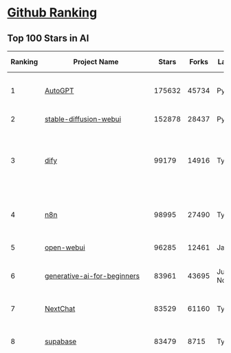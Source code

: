 [Github Ranking](../README.md)
==========

## Top 100 Stars in AI

| Ranking | Project Name | Stars | Forks | Language | Open Issues | Description | Last Commit |
| ------- | ------------ | ----- | ----- | -------- | ----------- | ----------- | ----------- |
| 1 | [AutoGPT](https://github.com/Significant-Gravitas/AutoGPT) | 175632 | 45734 | Python | 139 | AutoGPT is the vision of accessible AI for everyone, to use and to build on. Our mission is to provide the tools, so that you can focus on what matters. | 2025-05-26T23:23:59Z |
| 2 | [stable-diffusion-webui](https://github.com/AUTOMATIC1111/stable-diffusion-webui) | 152878 | 28437 | Python | 2339 | Stable Diffusion web UI | 2025-05-03T06:17:03Z |
| 3 | [dify](https://github.com/langgenius/dify) | 99179 | 14916 | TypeScript | 642 | Dify is an open-source LLM app development platform. Dify's intuitive interface combines AI workflow, RAG pipeline, agent capabilities, model management, observability features and more, letting you quickly go from prototype to production. | 2025-05-27T03:27:37Z |
| 4 | [n8n](https://github.com/n8n-io/n8n) | 98995 | 27490 | TypeScript | 493 | Fair-code workflow automation platform with native AI capabilities. Combine visual building with custom code, self-host or cloud, 400+ integrations. | 2025-05-26T22:41:46Z |
| 5 | [open-webui](https://github.com/open-webui/open-webui) | 96285 | 12461 | JavaScript | 115 | User-friendly AI Interface (Supports Ollama, OpenAI API, ...) | 2025-05-26T23:06:03Z |
| 6 | [generative-ai-for-beginners](https://github.com/microsoft/generative-ai-for-beginners) | 83961 | 43695 | Jupyter Notebook | 3 | 21 Lessons, Get Started Building with Generative AI  🔗 https://microsoft.github.io/generative-ai-for-beginners/ | 2025-05-26T16:05:33Z |
| 7 | [NextChat](https://github.com/ChatGPTNextWeb/NextChat) | 83529 | 61160 | TypeScript | 636 | ✨ Light and Fast AI Assistant. Support: Web \| iOS \| MacOS \| Android \|  Linux \| Windows | 2025-04-19T08:00:42Z |
| 8 | [supabase](https://github.com/supabase/supabase) | 83479 | 8715 | TypeScript | 250 | The open source Firebase alternative. Supabase gives you a dedicated Postgres database to build your web, mobile, and AI applications. | 2025-05-27T01:46:57Z |
| 9 | [funNLP](https://github.com/fighting41love/funNLP) | 73636 | 14861 | Python | 33 | 中英文敏感词、语言检测、中外手机/电话归属地/运营商查询、名字推断性别、手机号抽取、身份证抽取、邮箱抽取、中日文人名库、中文缩写库、拆字词典、词汇情感值、停用词、反动词表、暴恐词表、繁简体转换、英文模拟中文发音、汪峰歌词生成器、职业名称词库、同义词库、反义词库、否定词库、汽车品牌词库、汽车零件词库、连续英文切割、各种中文词向量、公司名字大全、古诗词库、IT词库、财经词库、成语词库、地名词库、历史名人词库、诗词词库、医学词库、饮食词库、法律词库、汽车词库、动物词库、中文聊天语料、中文谣言数据、百度中文问答数据集、句子相似度匹配算法集合、bert资源、文本生成&摘要相关工具、cocoNLP信息抽取工具、国内电话号码正则匹配、清华大学XLORE:中英文跨语言百科知识图谱、清华大学人工智能技术系列报告、自然语言生成、NLU太难了系列、自动对联数据及机器人、用户名黑名单列表、罪名法务名词及分类模型、微信公众号语料、cs224n深度学习自然语言处理课程、中文手写汉字识别、中文自然语言处理 语料/数据集、变量命名神器、分词语料库+代码、任务型对话英文数据集、ASR 语音数据集 + 基于深度学习的中文语音识别系统、笑声检测器、Microsoft多语言数字/单位/如日期时间识别包、中华新华字典数据库及api(包括常用歇后语、成语、词语和汉字)、文档图谱自动生成、SpaCy 中文模型、Common Voice语音识别数据集新版、神经网络关系抽取、基于bert的命名实体识别、关键词(Keyphrase)抽取包pke、基于医疗领域知识图谱的问答系统、基于依存句法与语义角色标注的事件三元组抽取、依存句法分析4万句高质量标注数据、cnocr：用来做中文OCR的Python3包、中文人物关系知识图谱项目、中文nlp竞赛项目及代码汇总、中文字符数据、speech-aligner: 从“人声语音”及其“语言文本”产生音素级别时间对齐标注的工具、AmpliGraph: 知识图谱表示学习(Python)库：知识图谱概念链接预测、Scattertext 文本可视化(python)、语言/知识表示工具：BERT & ERNIE、中文对比英文自然语言处理NLP的区别综述、Synonyms中文近义词工具包、HarvestText领域自适应文本挖掘工具（新词发现-情感分析-实体链接等）、word2word：(Python)方便易用的多语言词-词对集：62种语言/3,564个多语言对、语音识别语料生成工具：从具有音频/字幕的在线视频创建自动语音识别(ASR)语料库、构建医疗实体识别的模型（包含词典和语料标注）、单文档非监督的关键词抽取、Kashgari中使用gpt-2语言模型、开源的金融投资数据提取工具、文本自动摘要库TextTeaser: 仅支持英文、人民日报语料处理工具集、一些关于自然语言的基本模型、基于14W歌曲知识库的问答尝试--功能包括歌词接龙and已知歌词找歌曲以及歌曲歌手歌词三角关系的问答、基于Siamese bilstm模型的相似句子判定模型并提供训练数据集和测试数据集、用Transformer编解码模型实现的根据Hacker News文章标题自动生成评论、用BERT进行序列标记和文本分类的模板代码、LitBank：NLP数据集——支持自然语言处理和计算人文学科任务的100部带标记英文小说语料、百度开源的基准信息抽取系统、虚假新闻数据集、Facebook: LAMA语言模型分析，提供Transformer-XL/BERT/ELMo/GPT预训练语言模型的统一访问接口、CommonsenseQA：面向常识的英文QA挑战、中文知识图谱资料、数据及工具、各大公司内部里大牛分享的技术文档 PDF 或者 PPT、自然语言生成SQL语句（英文）、中文NLP数据增强（EDA）工具、英文NLP数据增强工具 、基于医药知识图谱的智能问答系统、京东商品知识图谱、基于mongodb存储的军事领域知识图谱问答项目、基于远监督的中文关系抽取、语音情感分析、中文ULMFiT-情感分析-文本分类-语料及模型、一个拍照做题程序、世界各国大规模人名库、一个利用有趣中文语料库 qingyun 训练出来的中文聊天机器人、中文聊天机器人seqGAN、省市区镇行政区划数据带拼音标注、教育行业新闻语料库包含自动文摘功能、开放了对话机器人-知识图谱-语义理解-自然语言处理工具及数据、中文知识图谱：基于百度百科中文页面-抽取三元组信息-构建中文知识图谱、masr: 中文语音识别-提供预训练模型-高识别率、Python音频数据增广库、中文全词覆盖BERT及两份阅读理解数据、ConvLab：开源多域端到端对话系统平台、中文自然语言处理数据集、基于最新版本rasa搭建的对话系统、基于TensorFlow和BERT的管道式实体及关系抽取、一个小型的证券知识图谱/知识库、复盘所有NLP比赛的TOP方案、OpenCLaP：多领域开源中文预训练语言模型仓库、UER：基于不同语料+编码器+目标任务的中文预训练模型仓库、中文自然语言处理向量合集、基于金融-司法领域(兼有闲聊性质)的聊天机器人、g2pC：基于上下文的汉语读音自动标记模块、Zincbase 知识图谱构建工具包、诗歌质量评价/细粒度情感诗歌语料库、快速转化「中文数字」和「阿拉伯数字」、百度知道问答语料库、基于知识图谱的问答系统、jieba_fast 加速版的jieba、正则表达式教程、中文阅读理解数据集、基于BERT等最新语言模型的抽取式摘要提取、Python利用深度学习进行文本摘要的综合指南、知识图谱深度学习相关资料整理、维基大规模平行文本语料、StanfordNLP 0.2.0：纯Python版自然语言处理包、NeuralNLP-NeuralClassifier：腾讯开源深度学习文本分类工具、端到端的封闭域对话系统、中文命名实体识别：NeuroNER vs. BertNER、新闻事件线索抽取、2019年百度的三元组抽取比赛：“科学空间队”源码、基于依存句法的开放域文本知识三元组抽取和知识库构建、中文的GPT2训练代码、ML-NLP - 机器学习(Machine Learning)NLP面试中常考到的知识点和代码实现、nlp4han:中文自然语言处理工具集(断句/分词/词性标注/组块/句法分析/语义分析/NER/N元语法/HMM/代词消解/情感分析/拼写检查、XLM：Facebook的跨语言预训练语言模型、用基于BERT的微调和特征提取方法来进行知识图谱百度百科人物词条属性抽取、中文自然语言处理相关的开放任务-数据集-当前最佳结果、CoupletAI - 基于CNN+Bi-LSTM+Attention 的自动对对联系统、抽象知识图谱、MiningZhiDaoQACorpus - 580万百度知道问答数据挖掘项目、brat rapid annotation tool: 序列标注工具、大规模中文知识图谱数据：1.4亿实体、数据增强在机器翻译及其他nlp任务中的应用及效果、allennlp阅读理解:支持多种数据和模型、PDF表格数据提取工具 、 Graphbrain：AI开源软件库和科研工具，目的是促进自动意义提取和文本理解以及知识的探索和推断、简历自动筛选系统、基于命名实体识别的简历自动摘要、中文语言理解测评基准，包括代表性的数据集&基准模型&语料库&排行榜、树洞 OCR 文字识别 、从包含表格的扫描图片中识别表格和文字、语声迁移、Python口语自然语言处理工具集(英文)、 similarity：相似度计算工具包，java编写、海量中文预训练ALBERT模型 、Transformers 2.0 、基于大规模音频数据集Audioset的音频增强 、Poplar：网页版自然语言标注工具、图片文字去除，可用于漫画翻译 、186种语言的数字叫法库、Amazon发布基于知识的人-人开放领域对话数据集 、中文文本纠错模块代码、繁简体转换 、 Python实现的多种文本可读性评价指标、类似于人名/地名/组织机构名的命名体识别数据集 、东南大学《知识图谱》研究生课程(资料)、. 英文拼写检查库 、 wwsearch是企业微信后台自研的全文检索引擎、CHAMELEON：深度学习新闻推荐系统元架构 、 8篇论文梳理BERT相关模型进展与反思、DocSearch：免费文档搜索引擎、 LIDA：轻量交互式对话标注工具 、aili - the fastest in-memory index in the East 东半球最快并发索引 、知识图谱车音工作项目、自然语言生成资源大全 、中日韩分词库mecab的Python接口库、中文文本摘要/关键词提取、汉字字符特征提取器 (featurizer)，提取汉字的特征（发音特征、字形特征）用做深度学习的特征、中文生成任务基准测评 、中文缩写数据集、中文任务基准测评 - 代表性的数据集-基准(预训练)模型-语料库-baseline-工具包-排行榜、PySS3：面向可解释AI的SS3文本分类器机器可视化工具 、中文NLP数据集列表、COPE - 格律诗编辑程序、doccano：基于网页的开源协同多语言文本标注工具 、PreNLP：自然语言预处理库、简单的简历解析器，用来从简历中提取关键信息、用于中文闲聊的GPT2模型：GPT2-chitchat、基于检索聊天机器人多轮响应选择相关资源列表(Leaderboards、Datasets、Papers)、(Colab)抽象文本摘要实现集锦(教程 、词语拼音数据、高效模糊搜索工具、NLP数据增广资源集、微软对话机器人框架 、 GitHub Typo Corpus：大规模GitHub多语言拼写错误/语法错误数据集、TextCluster：短文本聚类预处理模块 Short text cluster、面向语音识别的中文文本规范化、BLINK：最先进的实体链接库、BertPunc：基于BERT的最先进标点修复模型、Tokenizer：快速、可定制的文本词条化库、中文语言理解测评基准，包括代表性的数据集、基准(预训练)模型、语料库、排行榜、spaCy 医学文本挖掘与信息提取 、 NLP任务示例项目代码集、 python拼写检查库、chatbot-list - 行业内关于智能客服、聊天机器人的应用和架构、算法分享和介绍、语音质量评价指标(MOSNet, BSSEval, STOI, PESQ, SRMR)、 用138GB语料训练的法文RoBERTa预训练语言模型 、BERT-NER-Pytorch：三种不同模式的BERT中文NER实验、无道词典 - 有道词典的命令行版本，支持英汉互查和在线查询、2019年NLP亮点回顾、 Chinese medical dialogue data 中文医疗对话数据集 、最好的汉字数字(中文数字)-阿拉伯数字转换工具、 基于百科知识库的中文词语多词义/义项获取与特定句子词语语义消歧、awesome-nlp-sentiment-analysis - 情感分析、情绪原因识别、评价对象和评价词抽取、LineFlow：面向所有深度学习框架的NLP数据高效加载器、中文医学NLP公开资源整理 、MedQuAD：(英文)医学问答数据集、将自然语言数字串解析转换为整数和浮点数、Transfer Learning in Natural Language Processing (NLP) 、面向语音识别的中文/英文发音辞典、Tokenizers：注重性能与多功能性的最先进分词器、CLUENER 细粒度命名实体识别 Fine Grained Named Entity Recognition、 基于BERT的中文命名实体识别、中文谣言数据库、NLP数据集/基准任务大列表、nlp相关的一些论文及代码, 包括主题模型、词向量(Word Embedding)、命名实体识别(NER)、文本分类(Text Classificatin)、文本生成(Text Generation)、文本相似性(Text Similarity)计算等，涉及到各种与nlp相关的算法，基于keras和tensorflow 、Python文本挖掘/NLP实战示例、 Blackstone：面向非结构化法律文本的spaCy pipeline和NLP模型通过同义词替换实现文本“变脸” 、中文 预训练 ELECTREA 模型: 基于对抗学习 pretrain Chinese Model 、albert-chinese-ner - 用预训练语言模型ALBERT做中文NER 、基于GPT2的特定主题文本生成/文本增广、开源预训练语言模型合集、多语言句向量包、编码、标记和实现：一种可控高效的文本生成方法、 英文脏话大列表 、attnvis：GPT2、BERT等transformer语言模型注意力交互可视化、CoVoST：Facebook发布的多语种语音-文本翻译语料库，包括11种语言(法语、德语、荷兰语、俄语、西班牙语、意大利语、土耳其语、波斯语、瑞典语、蒙古语和中文)的语音、文字转录及英文译文、Jiagu自然语言处理工具 - 以BiLSTM等模型为基础，提供知识图谱关系抽取 中文分词 词性标注 命名实体识别 情感分析 新词发现 关键词 文本摘要 文本聚类等功能、用unet实现对文档表格的自动检测，表格重建、NLP事件提取文献资源列表 、 金融领域自然语言处理研究资源大列表、CLUEDatasetSearch - 中英文NLP数据集：搜索所有中文NLP数据集，附常用英文NLP数据集 、medical_NER - 中文医学知识图谱命名实体识别 、(哈佛)讲因果推理的免费书、知识图谱相关学习资料/数据集/工具资源大列表、Forte：灵活强大的自然语言处理pipeline工具集 、Python字符串相似性算法库、PyLaia：面向手写文档分析的深度学习工具包、TextFooler：针对文本分类/推理的对抗文本生成模块、Haystack：灵活、强大的可扩展问答(QA)框架、中文关键短语抽取工具 | 2024-05-10T07:38:24Z |
| 10 | [Deep-Live-Cam](https://github.com/hacksider/Deep-Live-Cam) | 69571 | 9815 | Python | 73 | real time face swap and one-click video deepfake with only a single image | 2025-05-25T21:04:03Z |
| 11 | [langflow](https://github.com/langflow-ai/langflow) | 64173 | 6565 | Python | 415 | Langflow is a powerful tool for building and deploying AI-powered agents and workflows. | 2025-05-26T23:12:37Z |
| 12 | [AppFlowy](https://github.com/AppFlowy-IO/AppFlowy) | 63288 | 4278 | Dart | 975 | Bring projects, wikis, and teams together with AI. AppFlowy is the AI collaborative workspace where you achieve more without losing control of your data. The leading open source Notion alternative. | 2025-05-27T00:32:48Z |
| 13 | [lobe-chat](https://github.com/lobehub/lobe-chat) | 61603 | 12872 | TypeScript | 776 | 🤯 Lobe Chat - an open-source, modern-design AI chat framework. Supports Multi AI Providers( OpenAI / Claude 4 / Gemini / Ollama / DeepSeek / Qwen), Knowledge Base (file upload / knowledge management / RAG ), Multi-Modals (Plugins/Artifacts) and Thinking. One-click FREE deployment of your private ChatGPT/ Claude / DeepSeek application. | 2025-05-27T03:39:14Z |
| 14 | [browser-use](https://github.com/browser-use/browser-use) | 61574 | 6891 | Python | 380 | 🌐 Make websites accessible for AI agents. Automate tasks online with ease. | 2025-05-27T03:39:11Z |
| 15 | [MetaGPT](https://github.com/FoundationAgents/MetaGPT) | 55884 | 6654 | Python | 35 | 🌟 The Multi-Agent Framework: First AI Software Company, Towards Natural Language Programming | 2025-05-16T13:18:18Z |
| 16 | [gpt-engineer](https://github.com/AntonOsika/gpt-engineer) | 54206 | 7136 | Python | 24 | CLI platform to experiment with codegen. Precursor to: https://lovable.dev | 2025-05-14T10:15:10Z |
| 17 | [ChatGPT](https://github.com/lencx/ChatGPT) | 53791 | 6099 | Rust | 803 | 🔮 ChatGPT Desktop Application (Mac, Windows and Linux) | 2024-08-29T17:58:11Z |
| 18 | [ragflow](https://github.com/infiniflow/ragflow) | 53631 | 5142 | TypeScript | 2102 | RAGFlow is an open-source RAG (Retrieval-Augmented Generation) engine based on deep document understanding. | 2025-05-27T03:44:54Z |
| 19 | [system-prompts-and-models-of-ai-tools](https://github.com/x1xhlol/system-prompts-and-models-of-ai-tools) | 52399 | 16049 | None | 13 | FULL v0, Cursor, Manus, Same.dev, Lovable, Devin, Replit Agent, Windsurf Agent, VSCode Agent, Dia Browser & Trae AI (And other Open Sourced) System Prompts, Tools & AI Models. | 2025-05-21T07:40:55Z |
| 20 | [meilisearch](https://github.com/meilisearch/meilisearch) | 51497 | 2054 | Rust | 183 | A lightning-fast search engine API bringing AI-powered hybrid search to your sites and applications. | 2025-05-26T20:38:55Z |
| 21 | [awesome-mcp-servers](https://github.com/punkpeye/awesome-mcp-servers) | 51496 | 3850 | None | 19 | A collection of MCP servers. | 2025-05-26T11:36:36Z |
| 22 | [LLaMA-Factory](https://github.com/hiyouga/LLaMA-Factory) | 50773 | 6137 | Python | 468 | Unified Efficient Fine-Tuning of 100+ LLMs & VLMs (ACL 2024) | 2025-05-26T18:05:56Z |
| 23 | [LLMs-from-scratch](https://github.com/rasbt/LLMs-from-scratch) | 50193 | 7265 | Jupyter Notebook | 3 | Implement a ChatGPT-like LLM in PyTorch from scratch, step by step | 2025-04-20T02:16:18Z |
| 24 | [autogen](https://github.com/microsoft/autogen) | 45103 | 6838 | Python | 509 | A programming framework for agentic AI 🤖 PyPi: autogen-agentchat Discord: https://aka.ms/autogen-discord Office Hour: https://aka.ms/autogen-officehour | 2025-05-23T21:49:53Z |
| 25 | [anything-llm](https://github.com/Mintplex-Labs/anything-llm) | 44507 | 4375 | JavaScript | 248 | The all-in-one Desktop & Docker AI application with built-in RAG, AI agents, No-code agent builder, MCP compatibility,  and more. | 2025-05-26T23:37:51Z |
| 26 | [crawl4ai](https://github.com/unclecode/crawl4ai) | 44345 | 4149 | Python | 136 | 🚀🤖 Crawl4AI: Open-source LLM Friendly Web Crawler & Scraper. Don't be shy, join here: https://discord.gg/jP8KfhDhyN | 2025-05-26T09:08:36Z |
| 27 | [JeecgBoot](https://github.com/jeecgboot/JeecgBoot) | 42818 | 15357 | Java | 59 | 🔥一款基于AIGC和低代码引擎的AI低代码平台，旨在帮助企业快速实现低代码开发和构建、部署个性化的 AI 应用。 前后端分离 SpringBoot，SpringCloud，Ant Design&Vue3，Mybatis，Shiro！强大的代码生成器让前后端代码一键生成，无需写任何代码! 成套AI大模型功能: AI模型管理、AI应用、知识库、AI流程编排、AI对话助手等； | 2025-05-27T01:52:02Z |
| 28 | [OpenBB](https://github.com/OpenBB-finance/OpenBB) | 41754 | 3743 | Python | 39 | Investment Research for Everyone, Everywhere. | 2025-05-24T19:51:13Z |
| 29 | [ColossalAI](https://github.com/hpcaitech/ColossalAI) | 40912 | 4515 | Python | 427 | Making large AI models cheaper, faster and more accessible | 2025-05-27T02:57:07Z |
| 30 | [kong](https://github.com/Kong/kong) | 40899 | 4919 | Lua | 68 | 🦍 The Cloud-Native API Gateway and AI Gateway. | 2025-05-27T03:48:31Z |
| 31 | [ailearning](https://github.com/apachecn/ailearning) | 40871 | 11564 | Python | 2 | AiLearning：数据分析+机器学习实战+线性代数+PyTorch+NLTK+TF2 | 2024-11-12T16:21:55Z |
| 32 | [ClickHouse](https://github.com/ClickHouse/ClickHouse) | 40852 | 7330 | C++ | 4106 | ClickHouse® is a real-time analytics database management system | 2025-05-27T01:51:26Z |
| 33 | [airflow](https://github.com/apache/airflow) | 40216 | 15071 | Python | 1133 | Apache Airflow - A platform to programmatically author, schedule, and monitor workflows | 2025-05-27T03:08:20Z |
| 34 | [Flowise](https://github.com/FlowiseAI/Flowise) | 39060 | 20160 | TypeScript | 545 | Build AI Agents, Visually | 2025-05-26T17:20:11Z |
| 35 | [firecrawl](https://github.com/mendableai/firecrawl) | 38900 | 3561 | TypeScript | 178 | 🔥 Turn entire websites into LLM-ready markdown or structured data. Scrape, crawl and extract with a single API. | 2025-05-26T07:21:09Z |
| 36 | [GitHubDaily](https://github.com/GitHubDaily/GitHubDaily) | 38040 | 3976 | None | 352 | 坚持分享 GitHub 上高质量、有趣实用的开源技术教程、开发者工具、编程网站、技术资讯。A list cool, interesting projects of GitHub. | 2025-03-20T08:54:47Z |
| 37 | [quivr](https://github.com/QuivrHQ/quivr) | 37901 | 3638 | Python | 5 | Opiniated RAG for integrating GenAI in your apps 🧠   Focus on your product rather than the RAG. Easy integration in existing products with customisation!  Any LLM: GPT4, Groq, Llama. Any Vectorstore: PGVector, Faiss. Any Files. Anyway you want.  | 2025-05-26T16:32:58Z |
| 38 | [AI-For-Beginners](https://github.com/microsoft/AI-For-Beginners) | 37716 | 7004 | Jupyter Notebook | 24 | 12 Weeks, 24 Lessons, AI for All! | 2025-04-29T16:09:57Z |
| 39 | [photoprism](https://github.com/photoprism/photoprism) | 37458 | 2082 | Go | 421 | AI-Powered Photos App for the Decentralized Web 🌈💎✨ | 2025-05-26T12:56:06Z |
| 40 | [Open-Assistant](https://github.com/LAION-AI/Open-Assistant) | 37353 | 3262 | Python | 227 | OpenAssistant is a chat-based assistant that understands tasks, can interact with third-party systems, and retrieve information dynamically to do so. | 2024-08-17T01:55:35Z |
| 41 | [ray](https://github.com/ray-project/ray) | 37198 | 6309 | Python | 3765 | Ray is an AI compute engine. Ray consists of a core distributed runtime and a set of AI Libraries for accelerating ML workloads. | 2025-05-26T19:00:55Z |
| 42 | [upscayl](https://github.com/upscayl/upscayl) | 37072 | 1706 | TypeScript | 64 | 🆙 Upscayl - #1 Free and Open Source AI Image Upscaler for Linux, MacOS and Windows. | 2025-04-25T13:23:15Z |
| 43 | [chatgpt-on-wechat](https://github.com/zhayujie/chatgpt-on-wechat) | 36961 | 9229 | Python | 286 | 基于大模型搭建的聊天机器人，同时支持 微信公众号、企业微信应用、飞书、钉钉 等接入，可选择GPT4.1/GPT-4o/GPT-o1/ DeepSeek/Claude/文心一言/讯飞星火/通义千问/ Gemini/GLM-4/Kimi/LinkAI，能处理文本、语音和图片，访问操作系统和互联网，支持基于自有知识库进行定制企业智能客服。 | 2025-05-25T09:44:28Z |
| 44 | [MockingBird](https://github.com/babysor/MockingBird) | 36293 | 5254 | Python | 476 | 🚀AI拟声: 5秒内克隆您的声音并生成任意语音内容 Clone a voice in 5 seconds to generate arbitrary speech in real-time | 2024-11-15T05:00:29Z |
| 45 | [google-research](https://github.com/google-research/google-research) | 35614 | 8089 | Jupyter Notebook | 993 | Google Research | 2025-05-13T17:36:46Z |
| 46 | [chatbox](https://github.com/chatboxai/chatbox) | 34933 | 3339 | TypeScript | 688 | User-friendly Desktop Client App for AI Models/LLMs (GPT, Claude, Gemini, Ollama...) | 2025-05-23T06:34:38Z |
| 47 | [MoneyPrinterTurbo](https://github.com/harry0703/MoneyPrinterTurbo) | 34633 | 4909 | Python | 138 | 利用AI大模型，一键生成高清短视频 Generate short videos with one click using AI LLM. | 2025-05-16T03:03:36Z |
| 48 | [AgentGPT](https://github.com/reworkd/AgentGPT) | 34168 | 9427 | TypeScript | 127 | 🤖 Assemble, configure, and deploy autonomous AI Agents in your browser. | 2025-04-29T01:19:32Z |
| 49 | [gold-miner](https://github.com/xitu/gold-miner) | 34112 | 5041 | None | 6 | 🥇掘金翻译计划，可能是世界最大最好的英译中技术社区，最懂读者和译者的翻译平台： | 2024-04-17T09:44:37Z |
| 50 | [aider](https://github.com/Aider-AI/aider) | 33510 | 3049 | Python | 832 | aider is AI pair programming in your terminal | 2025-05-26T23:29:31Z |
| 51 | [ai-hedge-fund](https://github.com/virattt/ai-hedge-fund) | 33184 | 5716 | Python | 7 | An AI Hedge Fund Team | 2025-05-27T00:01:18Z |
| 52 | [LocalAI](https://github.com/mudler/LocalAI) | 32838 | 2507 | Go | 452 | :robot: The free, Open Source alternative to OpenAI, Claude and others. Self-hosted and local-first. Drop-in replacement for OpenAI,  running on consumer-grade hardware. No GPU required. Runs gguf, transformers, diffusers and many more models architectures. Features: Generate Text, Audio, Video, Images, Voice Cloning, Distributed, P2P inference | 2025-05-26T19:25:08Z |
| 53 | [awesome-llm-apps](https://github.com/Shubhamsaboo/awesome-llm-apps) | 32752 | 3715 | Python | 5 | Collection of awesome LLM apps with AI Agents and RAG using OpenAI, Anthropic, Gemini and opensource models. | 2025-05-26T03:38:24Z |
| 54 | [gpt-pilot](https://github.com/Pythagora-io/gpt-pilot) | 32730 | 3331 | Python | 235 | The first real AI developer | 2025-03-04T06:26:32Z |
| 55 | [mem0](https://github.com/mem0ai/mem0) | 32725 | 3196 | Python | 302 | Memory for AI Agents; SOTA in AI Agent Memory; Announcing OpenMemory MCP - local and secure memory management. | 2025-05-26T18:55:24Z |
| 56 | [crewAI](https://github.com/crewAIInc/crewAI) | 32085 | 4313 | Python | 62 | Framework for orchestrating role-playing, autonomous AI agents. By fostering collaborative intelligence, CrewAI empowers agents to work together seamlessly, tackling complex tasks. | 2025-05-26T21:37:11Z |
| 57 | [spaCy](https://github.com/explosion/spaCy) | 31648 | 4511 | Python | 162 | 💫 Industrial-strength Natural Language Processing (NLP) in Python | 2025-05-26T23:21:08Z |
| 58 | [fairseq](https://github.com/facebookresearch/fairseq) | 31462 | 6531 | Python | 1178 | Facebook AI Research Sequence-to-Sequence Toolkit written in Python. | 2025-01-09T16:43:36Z |
| 59 | [nacos](https://github.com/alibaba/nacos) | 31457 | 13029 | Java | 245 | an easy-to-use dynamic service discovery, configuration and service management platform for building AI cloud native applications. | 2025-05-26T02:00:04Z |
| 60 | [chatbot-ui](https://github.com/mckaywrigley/chatbot-ui) | 31365 | 8904 | TypeScript | 168 | AI chat for any model. | 2024-08-03T00:38:07Z |
| 61 | [fabric](https://github.com/danielmiessler/fabric) | 31277 | 3237 | JavaScript | 204 | fabric is an open-source framework for augmenting humans using AI. It provides a modular framework for solving specific problems using a crowdsourced set of AI prompts that can be used anywhere. | 2025-05-24T09:08:18Z |
| 62 | [tabby](https://github.com/TabbyML/tabby) | 31232 | 1482 | Rust | 186 | Self-hosted AI coding assistant | 2025-05-26T20:03:41Z |
| 63 | [ruoyi-vue-pro](https://github.com/YunaiV/ruoyi-vue-pro) | 31198 | 6708 | Java | 17 | 🔥 官方推荐 🔥 RuoYi-Vue 全新 Pro 版本，优化重构所有功能。基于 Spring Boot + MyBatis Plus + Vue & Element 实现的后台管理系统 + 微信小程序，支持 RBAC 动态权限、数据权限、SaaS 多租户、Flowable 工作流、三方登录、支付、短信、商城、CRM、ERP、AI 大模型等功能。你的 ⭐️ Star ⭐️，是作者生发的动力！ | 2025-05-24T01:29:44Z |
| 64 | [docling](https://github.com/docling-project/docling) | 30546 | 1936 | Python | 320 | Get your documents ready for gen AI | 2025-05-27T03:42:05Z |
| 65 | [netron](https://github.com/lutzroeder/netron) | 30321 | 2908 | JavaScript | 20 | Visualizer for neural network, deep learning and machine learning models | 2025-05-26T08:23:02Z |
| 66 | [mindsdb](https://github.com/mindsdb/mindsdb) | 30183 | 5128 | Python | 79 | AI's query engine - Platform for building AI that can answer questions over large scale federated data. - The only MCP Server you'll ever need | 2025-05-27T03:39:19Z |
| 67 | [khoj](https://github.com/khoj-ai/khoj) | 30154 | 1678 | Python | 72 | Your AI second brain. Self-hostable. Get answers from the web or your docs. Build custom agents, schedule automations, do deep research. Turn any online or local LLM into your personal, autonomous AI (gpt, claude, gemini, llama, qwen, mistral). Get started - free. | 2025-05-26T18:38:34Z |
| 68 | [cursor](https://github.com/getcursor/cursor) | 30054 | 1904 | None | 1720 | The AI Code Editor | 2024-10-13T19:23:26Z |
| 69 | [AI-Expert-Roadmap](https://github.com/AMAI-GmbH/AI-Expert-Roadmap) | 29882 | 2527 | JavaScript | 19 | Roadmap to becoming an Artificial Intelligence Expert in 2022 | 2023-12-31T02:20:16Z |
| 70 | [roop](https://github.com/s0md3v/roop) | 29854 | 6765 | Python | 0 | one-click face swap | 2024-08-19T12:57:17Z |
| 71 | [Mr.-Ranedeer-AI-Tutor](https://github.com/JushBJJ/Mr.-Ranedeer-AI-Tutor) | 29542 | 3373 | None | 13 | A GPT-4 AI Tutor Prompt for customizable personalized learning experiences. | 2024-03-25T13:06:55Z |
| 72 | [pytorch-lightning](https://github.com/Lightning-AI/pytorch-lightning) | 29519 | 3494 | Python | 943 | Pretrain, finetune ANY AI model of ANY size on multiple GPUs, TPUs with zero code changes. | 2025-05-26T01:36:41Z |
| 73 | [exo](https://github.com/exo-explore/exo) | 28239 | 1768 | Python | 339 | Run your own AI cluster at home with everyday devices 📱💻 🖥️⌚ | 2025-03-21T22:23:32Z |
| 74 | [Jobs_Applier_AI_Agent_AIHawk](https://github.com/feder-cr/Jobs_Applier_AI_Agent_AIHawk) | 28202 | 4226 | Python | 11 | AIHawk aims to easy job hunt process by automating the job application process. Utilizing artificial intelligence, it enables users to apply for multiple jobs in a tailored way. | 2025-05-27T00:17:24Z |
| 75 | [cursor-free-vip](https://github.com/yeongpin/cursor-free-vip) | 27258 | 3413 | Python | 409 | [Support 0.49.x]（Reset Cursor AI MachineID & Bypass Higher Token Limit） Cursor Ai ，自动重置机器ID ， 免费升级使用Pro功能: You've reached your trial request limit. / Too many free trial accounts used on this machine. Please upgrade to pro. We have this limit in place to prevent abuse. Please let us know if you believe this is a mistake. | 2025-05-22T02:41:44Z |
| 76 | [agno](https://github.com/agno-agi/agno) | 27197 | 3465 | Python | 78 | Agno is a lightweight, high-performance library for building Agents. | 2025-05-26T21:32:56Z |
| 77 | [so-vits-svc](https://github.com/svc-develop-team/so-vits-svc) | 27116 | 4990 | Python | 21 | SoftVC VITS Singing Voice Conversion | 2023-11-11T13:11:31Z |
| 78 | [continue](https://github.com/continuedev/continue) | 26456 | 2846 | TypeScript | 835 | ⏩ Create, share, and use custom AI code assistants with our open-source IDE extensions and hub of models, rules, prompts, docs, and other building blocks | 2025-05-27T00:42:14Z |
| 79 | [Folo](https://github.com/RSSNext/Folo) | 26216 | 1125 | TypeScript | 164 | 🧡 Follow everything in one place | 2025-05-27T02:54:51Z |
| 80 | [LibreChat](https://github.com/danny-avila/LibreChat) | 25938 | 4518 | TypeScript | 154 | Enhanced ChatGPT Clone: Features Agents, DeepSeek, Anthropic, AWS, OpenAI, Assistants API, Azure, Groq, o1, GPT-4o, Mistral, OpenRouter, Vertex AI, Gemini, Artifacts, AI model switching, message search, Code Interpreter, langchain, DALL-E-3, OpenAPI Actions, Functions, Secure Multi-User Auth, Presets, open-source for self-hosting. Active project. | 2025-05-26T09:42:28Z |
| 81 | [generative-models](https://github.com/Stability-AI/generative-models) | 25928 | 2878 | Python | 265 | Generative Models by Stability AI | 2025-05-20T14:53:33Z |
| 82 | [nx](https://github.com/nrwl/nx) | 25808 | 2520 | TypeScript | 636 | Build system, optimized for monorepos, with AI-powered architectural awareness and advanced CI capabilities. | 2025-05-26T19:39:40Z |
| 83 | [composio](https://github.com/ComposioHQ/composio) | 25353 | 4419 | Python | 41 | Composio equip's your AI agents & LLMs with 100+ high-quality integrations via function calling | 2025-05-26T16:54:11Z |
| 84 | [InvokeAI](https://github.com/invoke-ai/InvokeAI) | 25181 | 2551 | TypeScript | 715 | Invoke is a leading creative engine for Stable Diffusion models, empowering professionals, artists, and enthusiasts to generate and create visual media using the latest AI-driven technologies. The solution offers an industry leading WebUI, and serves as the foundation for multiple commercial products. | 2025-05-27T03:38:34Z |
| 85 | [Genesis](https://github.com/Genesis-Embodied-AI/Genesis) | 25117 | 2244 | Python | 97 | A generative world for general-purpose robotics & embodied AI learning. | 2025-05-27T00:28:47Z |
| 86 | [llm-app](https://github.com/pathwaycom/llm-app) | 24994 | 612 | Jupyter Notebook | 5 | Ready-to-run cloud templates for RAG, AI pipelines, and enterprise search with live data. 🐳Docker-friendly.⚡Always in sync with Sharepoint, Google Drive, S3, Kafka, PostgreSQL, real-time data APIs, and more. | 2025-05-16T07:58:43Z |
| 87 | [semantic-kernel](https://github.com/microsoft/semantic-kernel) | 24778 | 3876 | C# | 424 | Integrate cutting-edge LLM technology quickly and easily into your apps | 2025-05-26T22:39:35Z |
| 88 | [kratos](https://github.com/go-kratos/kratos) | 24361 | 4083 | Go | 15 | Your ultimate Go microservices framework for the cloud-native era. | 2025-04-29T07:46:20Z |
| 89 | [FastGPT](https://github.com/labring/FastGPT) | 24254 | 6276 | TypeScript | 534 | FastGPT is a knowledge-based platform built on the LLMs, offers a comprehensive suite of out-of-the-box capabilities such as data processing, RAG retrieval, and visual AI workflow orchestration, letting you easily develop and deploy complex question-answering systems without the need for extensive setup or configuration. | 2025-05-27T02:46:35Z |
| 90 | [modular](https://github.com/modular/modular) | 24119 | 2614 | Mojo | 704 | The Modular Platform (includes MAX & Mojo) | 2025-05-26T16:17:49Z |
| 91 | [PDFMathTranslate](https://github.com/Byaidu/PDFMathTranslate) | 24073 | 2063 | Python | 102 | PDF scientific paper translation with preserved formats - 基于 AI 完整保留排版的 PDF 文档全文双语翻译，支持 Google/DeepL/Ollama/OpenAI 等服务，提供 CLI/GUI/MCP/Docker/Zotero | 2025-05-26T14:28:20Z |
| 92 | [qdrant](https://github.com/qdrant/qdrant) | 23768 | 1636 | Rust | 329 | Qdrant - High-performance, massive-scale Vector Database and Vector Search Engine for the next generation of AI. Also available in the cloud https://cloud.qdrant.io/ | 2025-05-26T23:20:54Z |
| 93 | [500-AI-Machine-learning-Deep-learning-Computer-vision-NLP-Projects-with-code](https://github.com/ashishpatel26/500-AI-Machine-learning-Deep-learning-Computer-vision-NLP-Projects-with-code) | 23732 | 5689 | None | 42 | 500 AI Machine learning Deep learning Computer vision NLP Projects with code | 2024-07-26T13:06:49Z |
| 94 | [Warp](https://github.com/warpdotdev/Warp) | 23532 | 455 | None | 2914 | Warp is a modern, Rust-based terminal with AI built in so you and your team can build great software, faster. | 2025-05-16T13:30:24Z |
| 95 | [facefusion](https://github.com/facefusion/facefusion) | 23109 | 3577 | Python | 0 | Industry leading face manipulation platform | 2025-05-25T16:13:59Z |
| 96 | [Chat2DB](https://github.com/CodePhiliaX/Chat2DB) | 23081 | 2501 | Java | 456 | 🔥🔥🔥AI-driven database tool and SQL client, The hottest GUI client, supporting MySQL, Oracle, PostgreSQL, DB2, SQL Server, DB2, SQLite, H2, ClickHouse, and more. | 2025-05-22T02:29:00Z |
| 97 | [gin-vue-admin](https://github.com/flipped-aurora/gin-vue-admin) | 22903 | 6703 | Go | 24 | 🚀Vite+Vue3+Gin拥有AI辅助的基础开发平台，支持TS和JS混用。它集成了JWT鉴权、权限管理、动态路由、显隐可控组件、分页封装、多点登录拦截、资源权限、上传下载、代码生成器、表单生成器和可配置的导入导出等开发必备功能。 | 2025-05-22T08:12:07Z |
| 98 | [frigate](https://github.com/blakeblackshear/frigate) | 22753 | 2128 | TypeScript | 101 | NVR with realtime local object detection for IP cameras | 2025-05-26T16:52:22Z |
| 99 | [qlib](https://github.com/microsoft/qlib) | 22249 | 3489 | Python | 234 | Qlib is an AI-oriented quantitative investment platform that aims to realize the potential, empower research, and create value using AI technologies in quantitative investment, from exploring ideas to implementing productions. Qlib supports diverse machine learning modeling paradigms. including supervised learning, market dynamics modeling, and RL. | 2025-05-26T14:08:43Z |
| 100 | [Perplexica](https://github.com/ItzCrazyKns/Perplexica) | 22067 | 2256 | TypeScript | 133 | Perplexica is an AI-powered search engine. It is an Open source alternative to Perplexity AI | 2025-05-26T08:44:48Z |

